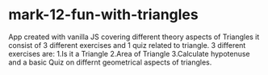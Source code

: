# mark-12-fun-with-triangles

App created with vanilla JS covering different theory aspects of Triangles it consist of 3 different exercises and 1 quiz related to triangle. 
3 different exercises are:
1.Is it a Triangle
2.Area of Triangle 
3.Calculate hypotenuse and 
a basic Quiz on differnt geometrical aspects of triangles.
